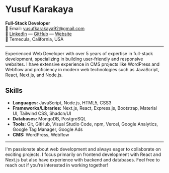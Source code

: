 # Yusuf Karakaya

**Full-Stack Developer**  
📧 Email: [yusufkarakaya92@gmail.com](mailto:yusufkarakaya92@gmail.com)  
🔗 [LinkedIn](https://www.linkedin.com/in/ykarakaya/) — [GitHub](https://github.com/yusufkarakaya) — [Website](https://www.yusufkarakaya.dev/)  
📍 Temecula, California, USA

---

Experienced Web Developer with over 5 years of expertise in full-stack development, specializing in building user-friendly and responsive websites. I have extensive experience in CMS projects like WordPress and Webflow and proficiency in modern web technologies such as JavaScript, React, Next.js, and Node.js.

## Skills
- **Languages:** JavaScript, Node.js, HTML5, CSS3
- **Frameworks/Libraries:** Next.js, React, Express.js, Bootstrap, Material UI, Tailwind CSS, Shadcn/UI
- **Databases:** MongoDB, PostgreSQL
- **Tools:** Git, GitHub, Visual Studio Code, npm, Vercel, Google Analytics, Google Tag Manager, Google Ads
- **CMS:** WordPress, Webflow

---

I'm passionate about web development and always eager to collaborate on exciting projects. I focus primarily on frontend development with React and Next.js but also have experience with backend and databases. Feel free to reach out if you’re interested in working together!
